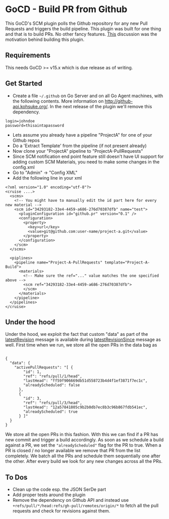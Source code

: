 # GoCD - Build PR from Github

This GoCD's SCM plugin polls the Github repository for any new Pull Requests and triggers the build pipeline. This plugin was built for one thing and that is to build PRs. No other fancy features. [This](https://groups.google.com/d/msg/go-cd-dev/Rt_Y5G2VkOc/ymIyeEds8swJ) discussion was the motivation behind building this plugin.

## Requirements
This needs GoCD >= v15.x which is due release as of writing.

## Get Started
- Create a file `~/.github` on Go Server and on all Go Agent machines, with the following contents. More information on http://github-api.kohsuke.org/. In the next release of the plugin we'll remove this dependency. 
```
login=johndoe
password=thisaintapassword
```
- Lets assume you already have a pipeline "ProjectA" for one of your Github repos
- Do a 'Extract Template' from the pipeline (if not present already)
- Now clone your "ProjectA" pipeline to "ProjectA-PullRequests"
- Since SCM notification end point feature still doesn't have UI support for adding custom SCM Materials, you need to make some changes in the config.xml
- Go to "Admin" -> "Config XML"
- Add the following line in your xml
```
<?xml version="1.0" encoding="utf-8"?>
<cruise ....>
  <scms>
    <!-- You might have to manually edit the id part here for every new material -->
    <scm id="34293182-33e4-4459-a686-276d70387dfb" name="test">
      <pluginConfiguration id="github.pr" version="0.1" />
      <configuration>
        <property>
          <key>url</key>
          <value>git@github.com:user-name/project-a.git</value>
        </property>
      </configuration>
    </scm>
  </scms>

  <piplines>
    <pipeline name="Project-A-PullRequests" template="Project-A-Build">
      <materials>
        <!-- Make sure the ref="..." value matches the one specified above -->
        <scm ref="34293182-33e4-4459-a686-276d70387dfb">
        </scm>
      </materials>
    </pipeline>
  </pipelines>
</cruise>
```

## Under the hood
Under the hood, we exploit the fact that custom "data" as part of the [latestRevision](http://www.go.cd/documentation/developer/writing_go_plugins/scm_material/version_1_0/latest_revision.html) message is available during [latestRevisionSince](http://www.go.cd/documentation/developer/writing_go_plugins/scm_material/version_1_0/latest_revisions_since.html) message as well.
First time when we run, we store all the open PRs in the data bag as
```

{
  "data": {
    "activePullRequests": "[ {
        "id": 1,
        "ref": "refs/pull/1/head",
        "lastHead": "ff59f906669db51d558723b4d4f1ef3871f7ec1c",
        "alreadyScheduled": false
      },
      {
        "id": 3,
        "ref": "refs/pull/3/head",
        "lastHead": "12a57841805c9b2b0db7ec8b3c96b867fdb541ec",
        "alreadyScheduled": true
      } ]"
  }
}
```
We store all the open PRs in this fashion. With this we can find if a PR has new commit and trigger a build accordingly. As soon as we schedule a build against a PR, we set the `"alreadyScheduled"` flag for the PR to true. When a PR is closed / no longer available we remove that PR from the list completely. We batch all the PRs and schedule them sequentially one after the other. After every build we look for any new changes across all the PRs.

## To Dos
- Clean up the code esp. the JSON SerDe part
- Add proper tests around the plugin
- Remove the dependency on Github API and instead use `+refs/pull/*/head:refs/gh-pull/remotes/origin/*` to fetch all the pull requests and check for revisions against them.